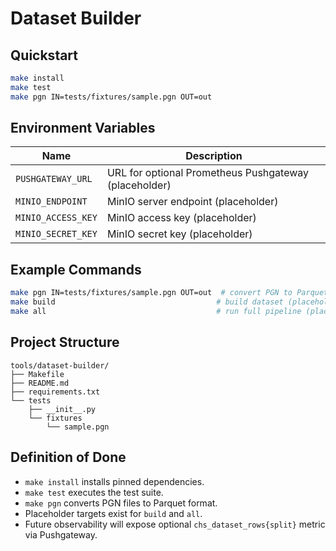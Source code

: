 # Dataset Builder

## Quickstart

```bash
make install
make test
make pgn IN=tests/fixtures/sample.pgn OUT=out
```

## Environment Variables

| Name | Description |
| ---- | ----------- |
| `PUSHGATEWAY_URL` | URL for optional Prometheus Pushgateway (placeholder) |
| `MINIO_ENDPOINT`  | MinIO server endpoint (placeholder) |
| `MINIO_ACCESS_KEY`| MinIO access key (placeholder) |
| `MINIO_SECRET_KEY`| MinIO secret key (placeholder) |

## Example Commands

```bash
make pgn IN=tests/fixtures/sample.pgn OUT=out  # convert PGN to Parquet
make build                                    # build dataset (placeholder)
make all                                      # run full pipeline (placeholder)
```

## Project Structure

```
tools/dataset-builder/
├── Makefile
├── README.md
├── requirements.txt
└── tests
    ├── __init__.py
    └── fixtures
        └── sample.pgn
```

## Definition of Done

- `make install` installs pinned dependencies.
- `make test` executes the test suite.
- `make pgn` converts PGN files to Parquet format.
- Placeholder targets exist for `build` and `all`.
- Future observability will expose optional `chs_dataset_rows{split}` metric via Pushgateway.

